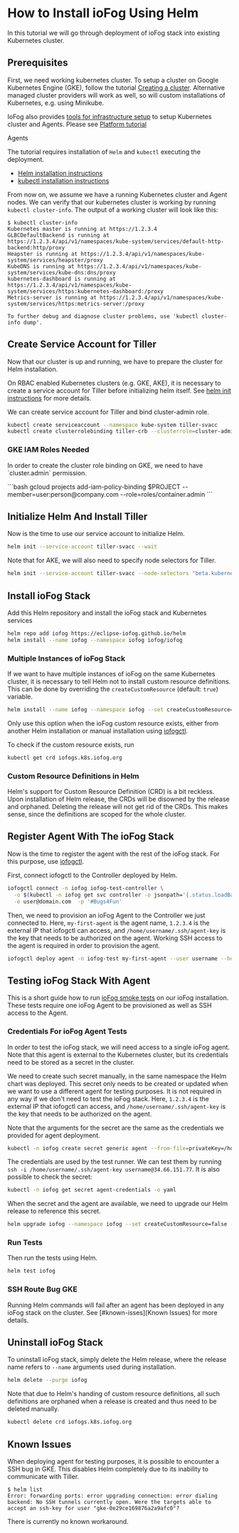# How to Install ioFog Using Helm

In this tutorial we will go through deployment of ioFog stack into existing Kubernetes cluster.

## Prerequisites

First, we need working kubernetes cluster. To setup a cluster on Google Kubernetes Engine (GKE), follow the tutorial [Creating a cluster](https://cloud.google.com/kubernetes-engine/docs/how-to/creating-a-cluster). Alternative managed cluster providers will work as well, so will custom installations of Kubernetes, e.g. using Minikube.

IoFog also provides [tools for infrastructure setup](https://github.com/eclipse-iofog/platform) to setup Kubernetes cluster and Agents. Please see [Platform tutorial](../platform/platform-tutorial.html)

Agents

The tutorial requires installation of `Helm` and `kubectl` executing the deployment. 

* [Helm installation instructions](https://helm.sh/docs/using_helm/#installing-helm)
* [kubectl installation instructions](https://kubernetes.io/docs/tasks/tools/install-kubectl/)

From now on, we assume we have a running Kubernetes cluster and Agent nodes. We can verify that our kubernetes cluster is working by running `kubectl cluster-info`. The output of a working cluster will look like this:

```console
$ kubectl cluster-info
Kubernetes master is running at https://1.2.3.4
GLBCDefaultBackend is running at https://1.2.3.4/api/v1/namespaces/kube-system/services/default-http-backend:http/proxy
Heapster is running at https://1.2.3.4/api/v1/namespaces/kube-system/services/heapster/proxy
KubeDNS is running at https://1.2.3.4/api/v1/namespaces/kube-system/services/kube-dns:dns/proxy
kubernetes-dashboard is running at https://1.2.3.4/api/v1/namespaces/kube-system/services/https:kubernetes-dashboard:/proxy
Metrics-server is running at https://1.2.3.4/api/v1/namespaces/kube-system/services/https:metrics-server:/proxy

To further debug and diagnose cluster problems, use 'kubectl cluster-info dump'.

```

## Create Service Account for Tiller

Now that our cluster is up and running, we have to prepare the cluster for Helm installation.

On RBAC enabled Kubernetes clusters (e.g. GKE, AKE), it is necessary to create a service account for Tiller before initializing helm itself. See [helm init instructions](https://helm.sh/docs/using_helm/#tiller-and-role-based-access-control) for more details.

We can create service account for Tiller and bind cluster-admin role.

```bash
kubectl create serviceaccount --namespace kube-system tiller-svacc
kubectl create clusterrolebinding tiller-crb --clusterrole=cluster-admin --serviceaccount=kube-system:tiller-svacc
```

<aside class="notifications note">
  <h3><img src="/images/icos/ico-note.svg" alt="">GKE IAM Roles Needed</h3>
  <p>In order to create the cluster role binding on GKE, we need to have `cluster.admin` permission.</p>
```bash
gcloud projects add-iam-policy-binding $PROJECT --member=user:person@company.com --role=roles/container.admin
```
</aside>


## Initialize Helm And Install Tiller

Now is the time to use our service account to initialize Helm.

```bash
helm init --service-account tiller-svacc --wait
```

Note that for AKE, we will also need to specify node selectors for Tiller.

```bash
helm init --service-account tiller-svacc --node-selectors "beta.kubernetes.io/os"="linux" --wait
```

## Install ioFog Stack

Add this Helm repository and install the ioFog stack and Kubernetes services

```bash
helm repo add iofog https://eclipse-iofog.github.io/helm
helm install --name iofog --namespace iofog iofog/iofog
```

### Multiple Instances of ioFog Stack

If we want to have multiple instances of ioFog on the same Kubernetes cluster, it is necessary to tell Helm not to install custom resource definitions. This can be done by overriding the `createCustomResource` (default: `true`) variable.

```bash
helm install --name iofog --namespace iofog --set createCustomResource=false iofog/iofog
```
 
Only use this option when the ioFog custom resource exists, either from another Helm installation or manual installation using [iofogctl](https://github.com/eclipse-iofog/iofogctl).

To check if the custom resource exists, run
```bash
kubectl get crd iofogs.k8s.iofog.org
```

<aside class="notifications note">
  <h3><img src="/images/icos/ico-note.svg" alt="">Custom Resource Definitions in Helm</h3>
  <p>Helm's support for Custom Resource Definition (CRD) is a bit reckless. Upon installation of Helm release, the CRDs will be disowned by the release and orphaned. Deleting the release will not get rid of the CRDs. This makes sense, since the definitions are scoped for the whole cluster.</p>
</aside>


## Register Agent With The ioFog Stack

Now is the time to register the agent with the rest of the ioFog stack. For this purpose, use [iofogctl](https://github.com/eclipse-iofog/iofogctl).

First, connect iofogctl to the Controller deployed by Helm. 

```bash
iofogctl connect -n iofog iofog-test-controller \
  -o $(kubectl -n iofog get svc controller -o jsonpath='{.status.loadBalancer.ingress[0].ip}:{.spec.ports[0].port}') \
  -e user@domain.com  -p '#Bugs4Fun' 
```

Then, we need to provision an ioFog Agent to the Controller we just connected to. Here, `my-first-agent` is the agent name, `1.2.3.4` is the external IP that iofogctl can access, and `/home/username/.ssh/agent-key` is the key that needs to be authorized on the agent. Working SSH access to the agent is required in order to provision the agent.

```bash
iofogctl deploy agent -n iofog-test my-first-agent --user username --host 1.2.3.4 --key-file /home/username/.ssh/agent-key
```


## Testing ioFog Stack With Agent

This is a short guide how to run [ioFog smoke tests](https://github.com/eclipse-iofog/test-runner) on our ioFog installation. These tests require one ioFog Agent to be provisioned as well as SSH access to the Agent.

### Credentials For ioFog Agent Tests

In order to test the ioFog stack, we will need access to a single ioFog agent. Note that this agent is external to the Kubernetes cluster, but its credentials need to be stored as a secret in the cluster.

We need to create such secret manually, in the same namespace the Helm chart was deployed. This secret only needs to be created or updated when we want to use a different agent for testing purposes. It is not required in any way if we don't need to test the ioFog stack. Here, `1.2.3.4` is the external IP that iofogctl can access, and `/home/username/.ssh/agent-key` is the key that needs to be authorized on the agent.

Note that the arguments for the secret are the same as the credentials we provided for agent deployment.

```bash
kubectl -n iofog create secret generic agent --from-file=privateKey=/home/username/.ssh/agent-key --from-literal=URI=username@1.2.3.4
```

The credentials are used by the test runner. We can test them by running `ssh -i /home/username/.ssh/agent-key username@34.66.151.77`. It is also possible to check the secret:

```bash
kubectl -n iofog get secret agent-credentials -o yaml
```

When the secret and the agent are available, we need to upgrade our Helm release to reference this secret.

```bash
helm upgrade iofog --namespace iofog --set createCustomResource=false --set test.credentials=agent-credentials iofog/iofog
```

### Run Tests

Then run the tests using Helm.

```bash
helm test iofog
```

<aside class="notifications danger">
  <h3><img src="/images/icos/ico-danger.svg" alt="">SSH Route Bug GKE</h3>
  <p>Running Helm commands will fail after an agent has been deployed in any ioFog stack on the cluster. See [#known-isses](Known Issues) for more details. </p>
</aside>


## Uninstall ioFog Stack

To uninstall ioFog stack, simply delete the Helm release, where the release name refers to `--name` arguments used during installation. 

```bash
helm delete --purge iofog
```

Note that due to Helm's handing of custom resource definitions, all such definitions are orphaned when a release is created and thus need to be deleted manually.

```bash
kubectl delete crd iofogs.k8s.iofog.org 
```


## Known Issues

When deploying agent for testing purposes, it is possible to encounter a SSH bug in GKE. This disables Helm completely due to its inability to communicate with Tiller.

```console
$ helm list
Error: forwarding ports: error upgrading connection: error dialing backend: No SSH tunnels currently open. Were the targets able to accept an ssh-key for user "gke-0e29ce169876a2a9afc0"?
```

There is currently no known workaround.
